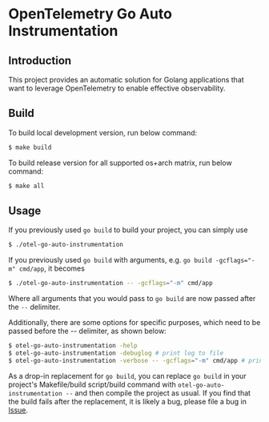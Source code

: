 # OpenTelemetry Go Auto Instrumentation

## Introduction

This project provides an automatic solution for Golang applications that want to
leverage OpenTelemetry to enable effective observability.

## Build
To build local development version, run below command:

```bash
$ make build
```

To build release version for all supported os+arch matrix, run below command:

```bash
$ make all
```

## Usage
If you previously used `go build` to build your project, you can simply use

```bash
$ ./otel-go-auto-instrumentation
```

If you previously used `go build` with arguments, e.g.  `go build -gcflags="-m" cmd/app`, it becomes

```bash
$ ./otel-go-auto-instrumentation -- -gcflags="-m" cmd/app
```

Where all arguments that you would pass to `go build` are now passed after the `--` delimiter.

Additionally, there are some options for specific purposes, which need to be passed
before the -- delimiter, as shown below:

```bash
$ otel-go-auto-instrumentation -help
$ otel-go-auto-instrumentation -debuglog # print log to file
$ otel-go-auto-instrumentation -verbose -- -gcflags="-m" cmd/app # print verbose log
```

As a drop-in replacement for `go build`, you can replace `go build` in your project's
Makefile/build script/build command with `otel-go-auto-instrumentation --` and
then compile the project as usual. If you find that the build fails after
the replacement, it is likely a bug, please file a bug in [Issue](https://github.com/alibaba/opentelemetry-go-auto-instrumentation/issues).
